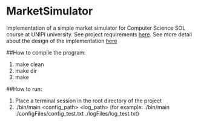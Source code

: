 # MarketSimulator
Implementation of a simple market simulator for Computer Science SOL course at UNIPI university.
See project requirements [here](https://github.com/delco97/MarketSimulator/blob/master/doc/progettosol-19-20.pdf).
See more detail about the design of the implementation [here](https://github.com/delco97/MarketSimulator/blob/master/doc/relazioneProgettoSOL_DelCorto.docx)

##How to compile the program:

1) make clean
2) make dir
3) make

##How to run:
1) Place a terminal session in the root directory of the project
2) ./bin/main <config_path> <log_path> (for example: ./bin/main ./configFiles/config_test.txt ./logFiles/log_test.txt)